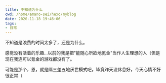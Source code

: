 ```yaml
---
title: 不知道为什么
cwd: /home/amano-sei/hexo/myblog
date: 2020-11-18 19:46:06
tags:
- 日常
---
```


不知道是浪费的时间太多了，还是为什么。

感觉没有活着的乐趣...以前的我是把"能随心所欲地氪金"当作人生理想的人（但是现在我连可以氪金的游戏都没有了。

可能是那个，恩，就是隔三差五地厌世模式吧，毕竟昨天没休息好，今天心情不好很正常（

